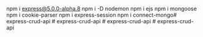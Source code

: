 npm i express@5.0.0-alpha.8
npm i -D nodemon
npm i ejs
npm i mongoose
npm i cookie-parser npm i express-session
npm i connect-mongo#   e x p r e s s - c r u d - a p i  
 #   e x p r e s s - c r u d - a p i  
 #   e x p r e s s - c r u d - a p i  
 #   e x p r e s s - c r u d - a p i  
 